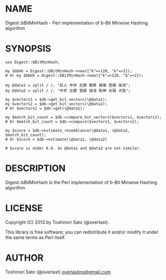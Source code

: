 # NAME

Digest::bBitMinHash - Perl implementation of b-Bit Minwise Hashing algorithm

# SYNOPSIS

    use Digest::bBitMinHash;

    my $bbmh = Digest::bBitMinHash->new({"k"=>128, "b"=>2});
    # Or my $bbmh = Digest::bBitMinHash->new({"k"=>128, "b"=>2});

    my @data1 = split / /, "巨人 中井 左膝 靭帯 損傷 登録 抹消";
    my @data2 = split / /, "中井 左膝 登録 抹消 阪神 右肩 大阪";

    my $vectors1 = $db->get_bit_vectors(\@data1);
    my $vectors2 = $db->get_bit_vectors(\@data2);
    # Or $vectors1 = $db->get(\@data1);

    my $match_bit_count = $db->compare_bit_vectors($vectors1, $vectors2);
    # Or $match_bit_count = $db->compare($vectors1, $vectors2);

    my $score = $db->estimate_resemblance(\@data1, \@data2, $match_bit_count);
    # Or $score = $db->estimate(\@data1, \@data2)

    # $score is under 0.8. So @data1 and @data2 are not similar.

# DESCRIPTION

Digest::bBitMinHash is the Perl implementation of b-Bit Minwise Hashing algorithm.

# LICENSE

Copyright (C) 2013 by Toshinori Sato (@overlast).

This library is free software; you can redistribute it and/or modify
it under the same terms as Perl itself.

# AUTHOR

Toshinori Sato (@overlast) <overlasting@gmail.com>
